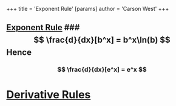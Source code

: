 +++
 title = 'Exponent Rule'
[params]
	author = 'Carson West'
+++
## [Exponent Rule](./../exponent-rule/) ###  $$ \frac{d}{dx}[b^x] = b^x\ln(b) $$  Hence
###  $$ \frac{d}{dx}[e^x] = e^x $$  


# [Derivative Rules](./../derivative-rules/)